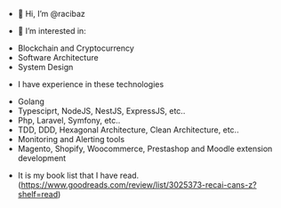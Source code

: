 - 👋 Hi, I’m @racibaz

- 👀 I’m interested in:
* Blockchain and Cryptocurrency
* Software Architecture
* System Design

- I have experience in these technologies
* Golang
* Typesciprt, NodeJS, NestJS, ExpressJS, etc..
* Php, Laravel, Symfony, etc..
* TDD, DDD, Hexagonal Architecture, Clean Architecture, etc..
* Monitoring and Alerting tools
* Magento, Shopify, Woocommerce, Prestashop and Moodle extension development
- It is my book list that I have read. (https://www.goodreads.com/review/list/3025373-recai-cans-z?shelf=read)
